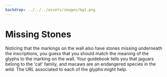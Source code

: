 ```yaml
---
backdrop: ../../../assets/images/bg1.png
---
```


# Missing Stones

Noticing that the markings on the wall also have stones missing underneath the inscriptions, you guess that you should match the meaning of the glyphs to the marking on the wall. Your guidebook tells you that jaguars belong to the 'cat' family, and macaws are an endangered species in the wild. The URL associated to each of the glyphs might help.

<Puzzle/>
